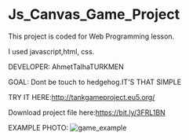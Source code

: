 # Js_Canvas_Game_Project

This project is coded for Web Programming lesson.

I used javascript,html, css.

DEVELOPER: AhmetTalhaTURKMEN

GOAL: Dont be touch to hedgehog.IT'S THAT SIMPLE

TRY IT HERE:http://tankgameproject.eu5.org/

Download project file here:https://bit.ly/3FRL1BN

EXAMPLE PHOTO:
![game_example](https://user-images.githubusercontent.com/75725469/168417934-f165be3b-a5f7-4139-aae0-16b389fa30e9.png)
